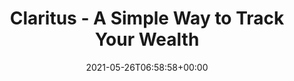 ---
date: 2021-05-26T06:58:58+00:00
styleSource: scss/wealth-lp.scss
sitemapExclude: true

url: /lp/wealth-tracking
type: lp
layout: wealth-tracking
content_class: landing-page home home-wealth

title: Claritus - A Simple Way to Track Your Wealth
heroTitle: A Simple Way to Track <span class="is-green">Your Wealth</span> 
Description: A 360° view of your assets that lets you track, understand, and take complete control of your wealth - all in one place!
thumbnail: /images/section-hero-wealth.png
heroText: A 360° view of your assets that lets you track, understand, and take complete control of your wealth - all in one place!
heroImg: /images/section-hero-wealth.png

section1Title: A beacon in the dark
section1Text: Claritus lets you access, track, and be in full control of your finances from ONE convenient interface. In a choppy sea of apps, services, and spreadsheets, Claritus is your beacon in the dark.
section1Img: /images/section-1-wealth.png
section1ImgLazy: /images/section-1-wealth-min.png

section2Title: We Do the Work For You
section2Text: Real-time data from over 17,000 global banks, brokerages, and other financial institutions - all at your fingertips.
section2Img: /images/section-2-wealth.png
section2ImgLazy: /images/section-2-wealth-min.png

section3Title: A clear look forward and back
section3Text: Upload your investments’ historical data, and measure their performances over time clearly and objectively.
section3Img: /images/section-3-wealth.png
section3ImgLazy: /images/section-3-wealth-min.png

section4Title: Clear & Concise
section4Text: At Claritus, we believe that you should have a clear, and understandable view of your assets and investments - without requiring a Master’s degree in Finance!
section4Img: /images/clear-concise-stocks.svg
section4ImgLazy: /images/clear-concise-stocks-min.png

section5Title: What our early adopters are saying about us...
testimonials:
    - title: fantastic! The app is really well designed, loads very fast and I really appreciate the subtle details that have been included. I'm very happy to have found it. 
      author: Richard F.
    - title: I really like using Claritus to keep track of all my assets and liabilities.
      author: Andress T.
    - title: I'm really excited to switch to Claritus as my primary tool and replace my old spreadsheet.
      author: Mike M.

section7Title: Privacy and Security Guaranteed
section7Text: We know your privacy and security are of the utmost importance to you, which is why we are committed to the highest standards of data security and encryption. With Claritus, you know your data is <span class="is-underline">for your eyes only</span>.
section7Img: /images/section-5.jpg
section7ImgLazy: /images/section-5-min.jpg

---